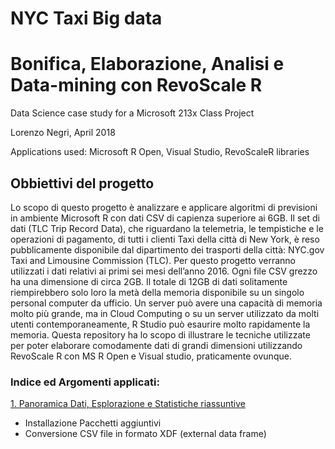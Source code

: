 # NYC Taxi Big data
# Bonifica, Elaborazione, Analisi e Data-mining con RevoScale R
Data Science case study for a Microsoft 213x Class Project

Lorenzo Negri, April 2018

Applications used: Microsoft R Open, Visual Studio, RevoScaleR libraries


## Obbiettivi del progetto 

Lo scopo di questo progetto è analizzare e applicare algoritmi di previsioni in ambiente Microsoft R con dati CSV di capienza superiore ai 6GB. Il set di dati (TLC Trip Record Data), che riguardano la telemetria, le tempistiche e le operazioni di pagamento, di tutti i clienti Taxi della città di New York, è reso pubblicamente disponibile dal dipartimento dei trasporti della città: NYC.gov Taxi and Limousine Commission (TLC). Per questo progetto verranno utilizzati i dati relativi ai primi sei mesi dell’anno 2016. Ogni file CSV grezzo ha una dimensione di circa 2GB. Il totale di 12GB di dati solitamente riempirebbero solo loro la metà della memoria disponibile su un singolo personal computer da ufficio. Un server può avere una capacità di memoria molto più grande, ma in Cloud Computing o su un server utilizzato da molti utenti contemporaneamente, R Studio può esaurire molto rapidamente la memoria. Questa repository ha lo scopo di illustrare le tecniche utilizzate per poter elaborare comodamente dati di grandi dimensioni utilizzando RevoScale R con MS R Open e Visual studio, praticamente ovunque.

### Indice ed Argomenti applicati:

[1. Panoramica Dati, Esplorazione e Statistiche riassuntive](https://github.com/LorenzoNegri/Analisi-Taxi-BigData/blob/master/01_Panoramica_Esplorazione_Statistiche.pdf)

- Installazione Pacchetti aggiuntivi
- Conversione CSV file in formato XDF (external data frame)
